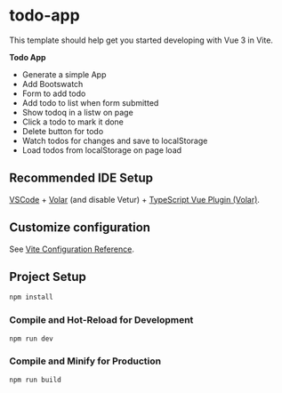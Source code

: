 # todo-app

This template should help get you started developing with Vue 3 in Vite.

**Todo App**
* Generate a simple App
* Add Bootswatch
* Form to add todo
* Add todo to list when form submitted
* Show todoq in a listw on page
* Click a todo to mark it done
* Delete button for todo
* Watch todos for changes and save to localStorage
* Load todos from localStorage on page load

## Recommended IDE Setup

[VSCode](https://code.visualstudio.com/) + [Volar](https://marketplace.visualstudio.com/items?itemName=Vue.volar) (and disable Vetur) + [TypeScript Vue Plugin (Volar)](https://marketplace.visualstudio.com/items?itemName=Vue.vscode-typescript-vue-plugin).

## Customize configuration

See [Vite Configuration Reference](https://vitejs.dev/config/).

## Project Setup

```sh
npm install
```

### Compile and Hot-Reload for Development

```sh
npm run dev
```

### Compile and Minify for Production

```sh
npm run build
```
